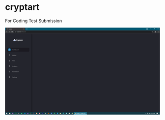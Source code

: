 # cryptart

<p>For Coding Test Submission<p/>


 <img src="./page_screenshot.png" alt="project screenshot"/>
